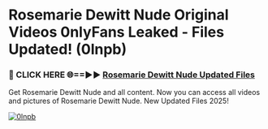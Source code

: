 # Rosemarie Dewitt Nude Original Videos 0nlyFans Leaked - Files Updated! (0lnpb)

<h3>🔴 CLICK HERE 🌐==►► <a href="https://tinyurl.com/y5r63du9" rel="nofollow">Rosemarie Dewitt Nude Updated Files</a></h3>

Get Rosemarie Dewitt Nude and all content. Now you can access all videos and pictures of Rosemarie Dewitt Nude. New Updated Files 2025!

[![0lnpb](https://i.imgur.com/UVo9nyh.gif)](https://tinyurl.com/y5r63du9)